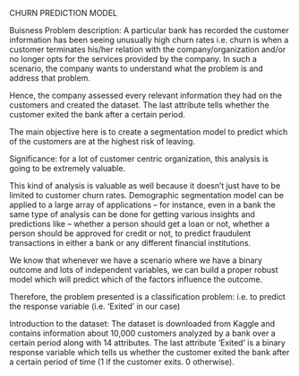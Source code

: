 CHURN PREDICTION MODEL







Buisness Problem description:
A particular bank has recorded the customer information has been seeing unusually high churn rates i.e. churn is when a customer terminates his/her relation with the company/organization and/or no longer opts for the services provided by the company. In such a scenario, the company wants to understand what the problem is and address that problem. 

Hence, the company assessed every relevant information they had on the customers and created the dataset. 
The last attribute tells whether the customer exited the bank after a certain period.

The main objective here is to create a segmentation model to predict which of the customers are at the highest risk of leaving.

Significance: for a lot of customer centric organization, this analysis is going to be extremely valuable.

This kind of analysis is valuable as well because it doesn’t just have to be limited to customer churn rates. Demographic segmentation model can be applied to a large array of applications – for instance, even in a bank the same type of analysis can be done for getting various insights and predictions like – whether a person should get a loan or not, whether a person should be approved for credit or not, to predict fraudulent transactions in either a bank or any different financial institutions.

We know that whenever we have a scenario where we have a binary outcome and lots of independent variables, we can build a proper robust model which will predict which of the factors influence the outcome.

Therefore, the problem presented is a classification problem: i.e. to predict the response variable (i.e. ‘Exited’ in our case)


Introduction to the dataset: 
The dataset is downloaded from Kaggle and contains information about 10,000 customers analyzed by a bank over a certain period along with 14 attributes. The last attribute ‘Exited’ is a binary response variable which tells us whether the customer exited the bank after a certain period of time (1 if the customer exits. 0 otherwise).
